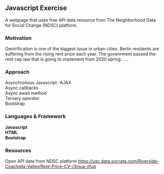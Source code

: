 ## Javascript Exercise
A webpage that uses free API data resource from The Neighborhood Data for Social Change (NDSC) platform.

### Motivation

Gentrification is one of the biggest issue in urban cities. Berlin residents are suffering from the rising rent price each year. The govenrment passed the rent cap law that is going to implement from 2020 spring. ....


### Approach

Asynchronous Javascript -AJAX<br>
Async callbacks <br>
Async await method <br>
Ternary operator <br>
Bootstrap <br>


### Languages & Framework

**Javascript** <br>
**HTML**<br>
**Bootstrap**<br>

### Resources


Open API data from NDSC platform
https://usc.data.socrata.com/Riverside-Coachella-Valley/Rent-Price-CV-/3mua-zfup


